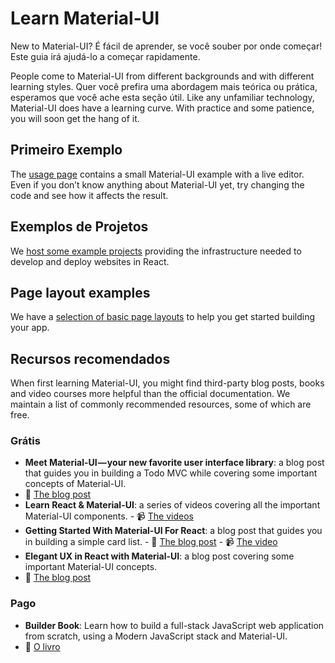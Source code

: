# Learn Material-UI

<p class="description">New to Material-UI? É fácil de aprender, se você souber por onde começar! Este guia irá ajudá-lo a começar rapidamente.</p>

People come to Material-UI from different backgrounds and with different learning styles. Quer você prefira uma abordagem mais teórica ou prática, esperamos que você ache esta seção útil. Like any unfamiliar technology, Material-UI does have a learning curve. With practice and some patience, you will soon get the hang of it.

## Primeiro Exemplo

The [usage page](/getting-started/usage/#quick-start) contains a small Material-UI example with a live editor. Even if you don’t know anything about Material-UI yet, try changing the code and see how it affects the result.

## Exemplos de Projetos

We [host some example projects](/getting-started/example-projects/) providing the infrastructure needed to develop and deploy websites in React.

## Page layout examples

We have a [selection of basic page layouts](/getting-started/page-layout-examples/) to help you get started building your app.

## Recursos recomendados

When first learning Material-UI, you might find third-party blog posts, books and video courses more helpful than the official documentation. We maintain a list of commonly recommended resources, some of which are free.

### Grátis

- **Meet Material-UI — your new favorite user interface library**: a blog post that guides you in building a Todo MVC while covering some important concepts of Material-UI. 
 - 📝 [The blog post](https://medium.freecodecamp.org/meet-your-material-ui-your-new-favorite-user-interface-library-6349a1c88a8c)
- **Learn React & Material-UI**: a series of videos covering all the important Material-UI components. - 📹 [The videos](https://www.youtube.com/watch?v=xm4LX5fJKZ8&list=PLcCp4mjO-z98WAu4sd0eVha1g-NMfzHZk)
- **Getting Started With Material-UI For React**: a blog post that guides you in building a simple card list. - 📝 [The blog post](https://medium.com/codingthesmartway-com-blog/getting-started-with-material-ui-for-react-material-design-for-react-364b2688b555) - 📹 [The video](https://www.youtube.com/watch?v=PWadEeOuv5o)
- **Elegant UX in React with Material-UI**: a blog post covering some important Material-UI concepts. 
 - 📝 [The blog post](https://alligator.io/react/material-ui/)

### Pago

- **Builder Book**: Learn how to build a full-stack JavaScript web application from scratch, using a Modern JavaScript stack and Material-UI. 
 - 📘 [O livro](https://builderbook.org/book)